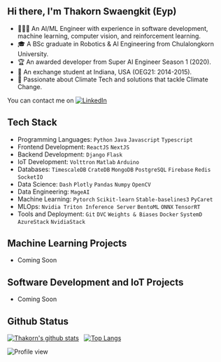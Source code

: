 ## Hi there, I'm Thakorn Swaengkit (Eyp)

- 👨🏻‍💻 An AI/ML Engineer with experience in software development, machine learning, computer vision, and reinforcement learning.
- 🎓 A BSc graduate in Robotics & AI Engineering from Chulalongkorn University.
- 🏆 An awarded developer from Super AI Engineer Season 1 (2020).
- 🏫 An exchange student at Indiana, USA (OEG21: 2014-2015).
- 🌱 Passionate about Climate Tech and solutions that tackle Climate Change.

You can contact me on  [![LinkedIn](https://img.shields.io/badge/linkedin-%230077B5.svg?style=for-the-badge&logo=linkedin&logoColor=white)](https://www.linkedin.com/in/thakorns/)

## Tech Stack
- Programming Languages: `Python` `Java` `Javascript` `Typescript`
- Frontend Development: `ReactJS` `NextJS`
- Backend Development: `Django` `Flask`
- IoT Development: `Volttron` `Matlab` `Arduino`
- Databases: `TimescaleDB` `CrateDB` `MongoDB` `PostgreSQL` `Firebase` `Redis` `SocketIO`
- Data Science: `Dash` `Plotly` `Pandas` `Numpy` `OpenCV`
- Data Engineering: `MageAI`
- Machine Learning: `Pytorch` `Scikit-learn` `Stable-baselines3` `PyCaret`
- MLOps: `Nvidia Triton Inference Server` `BentoML` `ONNX` `TensorRT`
- Tools and Deployment: `Git` `DVC` `Weights & Biases` `Docker` `SystemD` `AzureStack` `NvidiaStack`

## Machine Learning Projects
- Coming Soon

## Software Development and IoT Projects
- Coming Soon

## Github Status
[![Thakorn's github stats](https://github-readme-stats.vercel.app/api?username=thakorneyp11&count_private=true&show_icons=true&theme=dracula&rank_icon=github)](https://github.com/anuraghazra/github-readme-stats)&nbsp;&nbsp;
[![Top Langs](https://github-readme-stats.vercel.app/api/top-langs/?username=thakorneyp11&layout=compact&langs_count=6&theme=dracula)](https://github.com/thakorneyp11)

![Profile view](https://komarev.com/ghpvc/?username=thakorneyp11)
